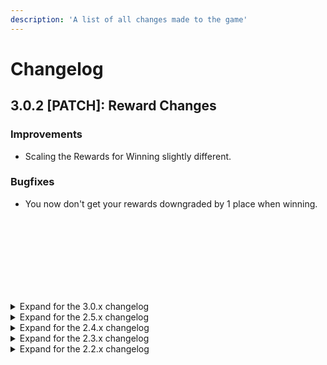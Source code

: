 ```yaml
---
description: 'A list of all changes made to the game'
---
```


# Changelog

## 3.0.2 [PATCH]: Reward Changes

### Improvements
- Scaling the Rewards for Winning slightly different.

### Bugfixes
- You now don't get your rewards downgraded by 1 place when winning.

<br><br><br><br><br><br><br>

<details>
<summary>Expand for the 3.0.x changelog</summary>

## 3.0.1 [PATCH]: First small fixes

### Improvements
- Skipping Ticks after big catchup tick
- Quick-Button for Vinegar-Throw-Percentages now are 25/50/100.

### Bugfixes
- Eta To VinegarThrow now takes split into account
- Always showing Vinegar on the Button.
- Winning rewards are based on current ladder instead of next one
- Removed console.log()
- Fixing tooltips that still show 50% as minimum percentage.

## 3.0.0 [MAJOR]: Season 3 Overhaul

There are a few new features and a lot more small changes/improvements.
I'll deliberately stay vague, so the community can figure details out.

### Features:

- A new season approaches! Asshole points will be reset and the round numbers will start again from 1.
- Players can now choose to devote a portion of their vinegar generation to create wine at a higher rate instead.
- Players can now choose a percentage of their vinegar to throw, from 50% to 100%, in 1% increments.
- There is now a log for vinegar throws by/against you.
- There are a bunch of different ladder/round modifiers that you can encounter.
- The way asshole points are awarded has been changed.
  - There is currently a total of 13 AH-Points to earn per round.
- The progression of the symbols, awarded based on asshole points, have been changed.

### Improvements

- FAST/SLOW doesn't increase the amount of ladders in a round anymore. *This is a buff*.
- The tutorial has been updated to reflect the modern game and explain the new vinegar mechanics.
- The amount of players able to become assholes has been changed.
- Asshole points will no longer have any effect on the number of ladders in a round.
- Various other improvements and bugfixes, as well as new bugs for you to find.


</details>

<details>
<summary>Expand for the 2.5.x changelog</summary>

## 2.5.1 [PATCH]: Some smaller community-improvements

### Improvements:
- L1 can now roll all the modifiers besides NO_AUTO, FREE_AUTO and TINY
- Improving the timestamp on messages for some localizations

### Bugfixes:
- Manually sending empty metadata won't cause an error for clients anymore

## 2.5.0 [MINOR]: Ignore-List and END ladder modifier

### Features:

- An ignore list has been added to the Settings menu, above the theme selector.
  - Adding a player ID (the subscript number following their name) to the list suppresses all messages from that player
    in GLOBAL and LADDER chats.
  - A page reload is required to clear existing messages from ignored players.
  - Messages in the SYSTEM and MOD chats cannot be ignored.
- Adding the END Ladder Type after the AH Ladder as preparation for an updated S3 Logic.
- Adding Logic and Modifier for Round 200
- Adding an internal modifier for ladder scaling and adding the REVSC round modifier, that can't appear in the game, besides for round 200

### Improvements:

- The combined mod chat view now shows the correct ladder number for messages originating from LADDER chats.
- When filtering by Name, it doesn't show all the Mystery Guests in the suggestion anymore.
- Changing some internal logic regarding the resets of the round.

### Bugfixes:

- Renaming now also changes the name displayed in the suggestions
- - Clearing Messages of Banned/Muted Players from Chat

</details>

<details>
<summary>Expand for the 2.4.x changelog</summary>

## 2.4.0 [MINOR]: Global Chat and Channels

### Features:

- The Chat is broken down in Channels now
- These Channels are currently GLOBAL, LADDER, SYSTEM, MOD
  - GLOBAL is a single default chat for everyone, since some ladder-chats are rather dead
  - LADDER is what you know from before, 1 Chat for each Ladder, but you can only participate in the Ladder you are
    currently climbing
  - SYSTEM messages are announcements, like the Messages from Chad
  - MOD is a channel where mods can highlight their messages for moderation purposes
- you can toggle the LADDER Chat regarding whether you want to see local messages

### Improvements:

- Suggestions are now based of L1 accounts
- Messages that are not from global chat get highlighted
- Vinegar eta is back thanks to Raldec

</details>

<details>
<summary>Expand for the 2.3.x changelog</summary>

## 2.3.3 [PATCH]: Scroll Improvements and Iframes

### Features:

- You can now choose a 4th parameters to filter the rankers by
    4. By their position relative to the bottom
- Adding another option to hide the zombies (+0x1 rankers)

### Improvements:

- follow Ranker should now try to center your Ranker
- the game should now be iframe-able to allow for galaxy.click to embed it
- FairWiki now opens in a new tab
- adding the new Mods to the rules

### Hotfixes:

- Fixing the submit button in the signup form to not work

## 2.3.2 [PATCH]: Show all Ranker option

### Features:

- Can now disable the option to show all rankers in the ladder
- You can then choose 3 parameters to filter the rankers by
    1. By their position relative to the top
    2. By their position relative to you (above)
    3. By their position relative to you (below)

### Bugfixes:

- UI now properly updates the grapes when you are alone on a ladder
- Play sound on reaching first, if the option is set
- Fixing the chat that moved out of the screen in a long message
- Also mentioning something in a long message should not linewrap anymore

## 2.3.1 [PATCH]: Bugfixes

### Bugfixes:

- Fixing that Enter after autocomplete doesn't send the message
- Changelog Symbol in the sidebar actually sends you to the changelog instead of the rules
- Group Mentions actually are playing a notification sound now
- a joining player will now show the correct asshole-points
- if you are less than 5 minutes away from the next bias/multi, the color in the table will be yellow instead of red

## 2.3.0 [MINOR]: Frontend Redesign

### Frontend Update

- Adding a login page and the ability to link your uuid based guest-account to an email address
- Making the design mobile-friendly (responsive) and overhauling the entire design of the page
- Adding a separate Wiki that can be used by everyone to compile information
- Adding a small tutorial for when you first start the game
- Adding a lock-buttons button to the top right corner of the screen
- Adding toast-notifications, to give you additional feedback about actions
- Adding tooltips to some buttons
- Changed the eta formulas
- Restructuring the code to make it more maintainable
- Adding an impressum and a privacy policy

</details>

<details>
<summary>Expand for the 2.2.x changelog</summary>

## 2.2.7 [PATCH]: Changing the penalty for getting graped

Balancing:
Normally you would either get forced to multi or loose half of your power and get set back to 0 points. Now you will
loose 1 of your multi. So if you have 4 multi, getting graped sets you back to x3 +0 as if you just multied from x2.

### Rule-Changes:

- Adding 2 new rules, see discord for the reasoning for these rules.
- Rule 10: Griefing is prohibited; repeatedly and intentionally making the game worse for everybody else can lead to a
  warning and ban.
- Rule 11: All members of the community are expected to comply with official requests from moderators. If you think any
  mod is misusing their power please write @kaliburg a message on discord.

### Balancing:

- Normally you would either get forced to multi or loose half of your power and get set back to 0 points.
- Now you will loose 1 of your multi. So if you have 4 multi, getting graped sets you back to x3 +0 as if you just
  multied from x2.

## 2.2.6 [PATCH]: Hotfix for L1 not always rolling DEFAULT

### Fixes:

- L1 is now always rolling DEFAULT, even if it's a CHAOS round

## 2.2.5 [PATCH]: FREE_AUTO formula change

### Balancing:

- SLOW and FAST no longer impact how close the FREE_AUTO gets applied to ladders
- FREE_AUTO now applies to the ladder = floor(topLadder / 2) - 2
- This might not apply instantly, but only once the next ranker promotes into a corresponding ladder

## 2.2.4 [PATCH]: Round Modifier impacts the Round Base Point Requirement

### Improvements:

- SLOW, FAST and CHAOS now slightly impact the Round Base Point Requirement.

## 2.2.3 [PATCH]: Back-to-Back Protection for Rounds

### Improvements:

adding a back-to-back protection for round-types, making it almost impossible to roll the same combinations of modifiers
for the round twice

## 2.2.2 [PATCH]: Spark and Statistics Endpoints

### Features:

- using spark and mongodb to get some more accurate statistics regarding the game

### API-Changes:

- changing the api for the raw round stats from /roundStats /api/stats/round/raw
- adding a new api endpoint to receive the equivalent of the community-created 'Champions of the Ladder' at
  /api/stats/round
- adding a new api endpoint for a analysis of the activity in the last 28 days at /api/stats/activity

## 2.2.1 [PATCH]: CHEAP and EXPENSIVE also scales with ladders

### Balancing:

- CHEAP ladders have the cost to bias and multi reduced as if they are half their ladder number and then by and
  additional 50%.
- EXPENSIVE ladders have the cost to bias and multi increased as if they are 1.5x their ladder number and then by and
  additional 50%.

## 2.2.0 [MINOR]: CHEAP and EXPENSIVE Ladder Types

### Features:

- CHEAP ladders have the cost to bias and multi reduced by 50%.
- EXPENSIVE ladders have the cost to bias and multi increased by 50%.
- CHEAP ladders are more common on FAST rounds, and EXPENSIVE ladders are more common on SLOW rounds.
- CHAOS rounds have a much higher chance of rolling CHEAP or EXPENSIVE ladders, with equal chance for each.

</details>